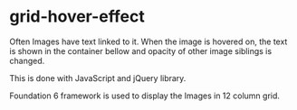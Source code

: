 # grid-hover-effect

Often Images have text linked to it. When the image is hovered on, the text is shown in the container bellow and opacity of other image siblings is changed.

This is done with JavaScript and jQuery library.

Foundation 6 framework is used to display the Images in 12 column grid.
